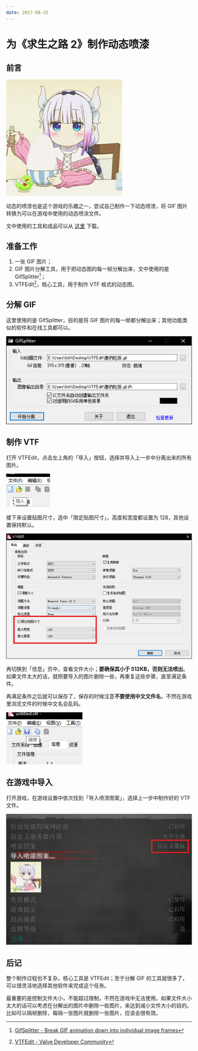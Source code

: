 ```yaml
---
date: 2017-08-25
---
```


# 为《求生之路 2》制作动态喷漆

## 前言

![img](./making-dynamic-spray-paint-for-left-4-dead-2.assets/kana.gif)

动态的喷漆也是这个游戏的乐趣之一，尝试自己制作一下动态喷漆，将 GIF 图片转换为可以在游戏中使用的动态喷涂文件。

文中使用的工具和成品可以从 [这里](https://zfile.iuok.me/directlink/1/articles/making-dynamic-spray-paint-for-left-4-dead-2/tools.zip) 下载。

<!-- more -->

## 准备工作

1. 一张 GIF 图片；
2. GIF 图片分解工具，用于把动态图的每一帧分解出来，文中使用的是 GifSplitter[^1]；
3. VTFEdit[^2]，核心工具，用于制作 VTF 格式的动态图。

## 分解 GIF

这里使用的是 GifSplitter，目的是将 GIF 图片的每一帧都分解出来；其他功能类似的软件和在线工具都可以。

![img](./making-dynamic-spray-paint-for-left-4-dead-2.assets/gifsplitter.png)

## 制作 VTF

打开 VTFEdit，点击左上角的「导入」按钮，选择并导入上一步中分离出来的所有图片。

![img](./making-dynamic-spray-paint-for-left-4-dead-2.assets/import.png)

接下来设置贴图尺寸，选中「限定贴图尺寸」，高度和宽度都设置为 128，其他设置保持默认。

![img](./making-dynamic-spray-paint-for-left-4-dead-2.assets/options.png)

再切换到「信息」页中，查看文件大小；**要确保其小于 512KB，否则无法喷出**。如果文件太大的话，就把要导入的图片删除一些，再重复这些步骤，直至满足条件。

再满足条件之后就可以保存了，保存的时候注意**不要使用中文文件名**，不然在游戏里浏览文件的时候中文名会乱码。

![img](./making-dynamic-spray-paint-for-left-4-dead-2.assets/save.png)

## 在游戏中导入

打开游戏，在游戏设置中依次找到「导入喷漆图案」，选择上一步中制作好的 VTF 文件。

![img](./making-dynamic-spray-paint-for-left-4-dead-2.assets/import-to-game.png)

## 后记

整个制作过程也不复杂，核心工具是 VTFEdit；至于分解 GIF 的工具就很多了，可以很灵活地选择其他软件来完成这个任务。

最重要的是控制文件大小，不能超过限制，不然在游戏中无法使用。如果文件大小太大的话可以考虑在分解出的图片中删除一些图片，来达到减小文件大小的目的。比如可以隔帧删除，每隔一张图片就删除一张图片，应该会很有效。

[^1]: [GifSplitter - Break GIF animation down into individual image frames](https://www.xoyosoft.com/gs/)
[^2]: [VTFEdit - Valve Developer Community](https://developer.valvesoftware.com/wiki/VTFEdit)
